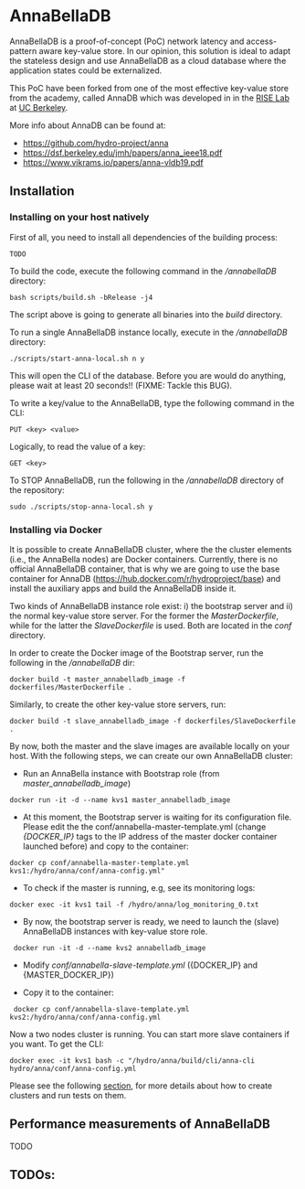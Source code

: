 # AnnaBellaDB

AnnaBellaDB is a proof-of-concept (PoC) network latency and access-pattern aware key-value store. In our opinion, this solution is ideal to adapt the stateless design and use AnnaBellaDB as a cloud database where the application states could be externalized.

This PoC have been forked from one of the most effective key-value store from the academy, called AnnaDB which was developed in in the [RISE Lab](https://rise.cs.berkeley.edu) at [UC Berkeley](https://berkeley.edu).

More info about AnnaDB can be found at:
* https://github.com/hydro-project/anna
* https://dsf.berkeley.edu/jmh/papers/anna_ieee18.pdf
* https://www.vikrams.io/papers/anna-vldb19.pdf

## Installation

### Installing on your host natively

First of all, you need to install all dependencies of the building process:

```
TODO
```

To build the code, execute the following command in the _/annabellaDB_ directory:
```
bash scripts/build.sh -bRelease -j4
```

The script above is going to generate all binaries into the _build_ directory.

To run a single AnnaBellaDB instance locally, execute in the _/annabellaDB_ directory:
```
./scripts/start-anna-local.sh n y
```
This will open the CLI of the database. Before you are would do anything, please wait at least 20 seconds!! (FIXME: Tackle this BUG).

To write a key/value to the AnnaBellaDB, type the following command in the CLI:
```
PUT <key> <value>
```

Logically, to read the value of a key:
```
GET <key>
```

To STOP AnnaBellaDB, run the following in the _/annabellaDB_ directory of the repository:
```
sudo ./scripts/stop-anna-local.sh y
```


### Installing via Docker

It is possible to create AnnaBellaDB cluster, where the the cluster elements (i.e., the AnnaBella nodes) are Docker containers.
Currently, there is no official AnnaBellaDB container, that is why we are going to use the base container for AnnaDB (https://hub.docker.com/r/hydroproject/base)
and install the auxiliary apps and build the AnnaBellaDB inside it. 

Two kinds of AnnaBellaDB instance role exist: i) the bootstrap server and ii) the normal key-value store server. 
For the former the _MasterDockerfile_, while for the latter the _SlaveDockerfile_ is used. Both are located in the _conf_ directory.

In order to create the Docker image of the Bootstrap server, run the following in the _/annabellaDB_ dir:
```
docker build -t master_annabelladb_image -f dockerfiles/MasterDockerfile .
```

Similarly, to create the other key-value store servers, run:
```
docker build -t slave_annabelladb_image -f dockerfiles/SlaveDockerfile .
```

By now, both the master and the slave images are available locally on your host. With the following steps, we can create our own AnnaBellaDB cluster:
* Run an AnnaBella instance with Bootstrap role (from _master_annabelladb_image_)
```
docker run -it -d --name kvs1 master_annabelladb_image
```
* At this moment, the Bootstrap server is waiting for its configuration file. Please edit the the conf/annabella-master-template.yml (change _{DOCKER_IP}_ tags to the IP address of the master docker container launched before) and copy to the container:
```
docker cp conf/annabella-master-template.yml kvs1:/hydro/anna/conf/anna-config.yml"
```

* To check if the master is running, e.g, see its monitoring logs:
```
docker exec -it kvs1 tail -f /hydro/anna/log_monitoring_0.txt 
```

* By now, the bootstrap server is ready, we need to launch the (slave) AnnaBellaDB instances with key-value store role.
```
 docker run -it -d --name kvs2 annabelladb_image
```

* Modify _conf/annabella-slave-template.yml_ ({DOCKER_IP} and {MASTER_DOCKER_IP})

* Copy it to the container:
```
 docker cp conf/annabella-slave-template.yml kvs2:/hydro/anna/conf/anna-config.yml
```

Now a two nodes cluster is running. You can start more slave containers if you want. To get the CLI:
```
docker exec -it kvs1 bash -c "/hydro/anna/build/cli/anna-cli hydro/anna/conf/anna-config.yml
``` 





Please see the following [section](#measuring_scripts), for more details about how to create clusters and run tests on them.

## <a name="measuring_scripts"></a> Performance measurements of AnnaBellaDB
TODO

## TODOs:


